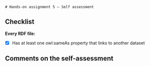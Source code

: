 	# Hands-on assignment 5 – Self assessment

## Checklist

**Every RDF file:**

- [x] Has at least one owl:sameAs property that links to another dataset

## Comments on the self-assessment

